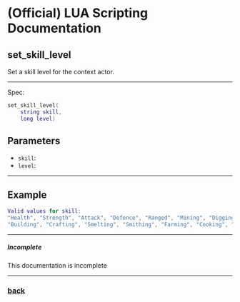 
# (Official) LUA Scripting Documentation

## set_skill_level

Set a skill level for the context actor.

___

Spec:

```lua
set_skill_level(
	string skill,
	long level)
```

## Parameters

- `skill`: 
- `level`: 

___

## Example

```lua
Valid values for skill:
"Health", "Strength", "Attack", "Defence", "Ranged", "Mining", "Digging", "Chopping",
"Building", "Crafting", "Smelting", "Smithing", "Farming", "Cooking", "Looting"
```

___

##### Incomplete

This documentation is incomplete

___

### [back](../other)
